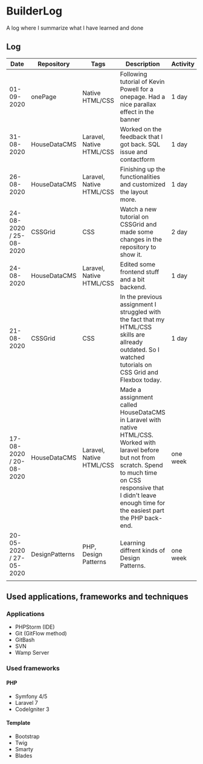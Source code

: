 # BuilderLog
A log where I summarize what I have learned and done

## Log

| Date | Repository | Tags | Description | Activity |
|---|---|---|---|---|
| 01-09-2020 | onePage | Native HTML/CSS | Following tutorial of Kevin Powell for a onepage. Had a nice parallax effect in the banner | 1 day |
| 31-08-2020 | HouseDataCMS | Laravel, Native HTML/CSS | Worked on the feedback that I got back. SQL issue and contactform | 1 day |
| 26-08-2020 | HouseDataCMS | Laravel, Native HTML/CSS | Finishing up the functionalities and customized the layout more. | 1 day |
| 24-08-2020 / 25-08-2020 | CSSGrid | CSS | Watch a new tutorial on CSSGrid and made some changes in the repository to show it. | 2 day |
| 24-08-2020 | HouseDataCMS | Laravel, Native HTML/CSS | Edited some frontend stuff and a bit backend. | 1 day |
| 21-08-2020 | CSSGrid | CSS | In the previous assignment I struggled with the fact that my HTML/CSS skills are allready outdated. So I watched tutorials on CSS Grid and Flexbox today. | 1 day |
| 17-08-2020 / 20-08-2020 | HouseDataCMS | Laravel, Native HTML/CSS | Made a assignment called HouseDataCMS in Laravel with native HTML/CSS. Worked with laravel before but not from scratch. Spend to much time on CSS responsive that I didn't leave enough time for the easiest part the PHP back-end. | one week |
| 20-05-2020 / 27-05-2020 | DesignPatterns | PHP, Design Patterns | Learning diffrent kinds of Design Patterns. | one week |
|   |   |   |

## Used applications, frameworks and techniques

### Applications
* PHPStorm (IDE)
* Git (GitFlow method)
* GitBash
* SVN
* Wamp Server

### Used frameworks
#### PHP
* Symfony 4/5
* Laravel 7
* CodeIgniter 3

#### Template
* Bootstrap
* Twig
* Smarty
* Blades
